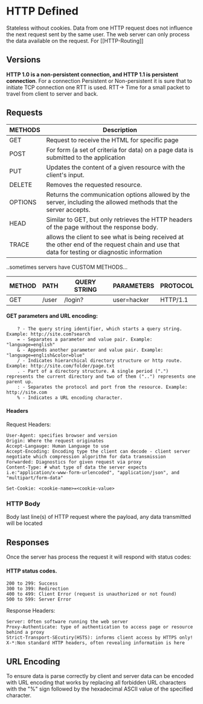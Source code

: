 # HTTP Defined

Stateless without cookies. Data from one HTTP request does not influence the next request sent by the same user. The web server can only process the data available on the request. For [[HTTP-Routing]]

## Versions

**HTTP 1.0 is a non-persistent connection, and HTTP 1.1 is persistent connection**. For a connection Persistent or Non-persistent it is sure that to initiate TCP connection one RTT is used. RTT-> Time for a small packet to travel from client to server and back.

## Requests

METHODS | Description
--- | ---
GET | Request to receive the HTML for specific page 
POST | For form (a set of criteria for data) on a page data is submitted to the application
PUT |  Updates the content of a given resource with the client's input.
DELETE | Removes the requested resource.
OPTIONS | Returns the communication options allowed by the server, including the allowed methods that the server accepts.
HEAD | Similar to GET, but only retrieves the HTTP headers of the page without the response body.
TRACE | allows the client to see what is being received at the other end of the request chain and use that data for testing or diagnostic information

..sometimes servers have CUSTOM METHODS...

METHOD | PATH | QUERY STRING | PARAMETERS | PROTOCOL
--- | --- | --- | --- | ---
GET |  	/user | /login? | user=hacker |	HTTP/1.1

#### GET parameters and URL encoding:
```
    ? - The query string identifier, which starts a query string. Example: http://site.com?search
    = - Separates a parameter and value pair. Example: "language=english"
    & - Appends another parameter and value pair. Example: "language=english&color=blue"
    / - Indicates hierarchical directory structure or http route. Example: http://site.com/folder/page.txt
    . - Part of a directory structure. A single period (".") represents the current directory and two of them ("..") represents one parent up.
    : - Separates the protocol and port from the resource. Example: http://site.com
    % - Indicates a URL encoding character.
```

#### Headers 

Request Headers:
```
User-Agent: specifies browser and version
Origin: Where the request originates
Accept-Langauge: Human Language to use
Accept-Encoding: Encoding type the client can decode - client server negotiate which compression algorithm for data transmission
Forwarded: Diagnostics for given request via proxy
Content-Type: # what type of data the server expects i.e:"application/x-www-form-urlencoded", "application/json", and "multipart/form-data"
```

`Set-Cookie: <cookie-name>=<cookie-value>`

### HTTP Body

Body last line(s) of HTTP request where the payload, any data transmitted will be located


## Responses
Once the server has process the request it will respond with status codes:

#### HTTP status codes.

    200 to 299: Success
    300 to 399: Redirection
    400 to 499: Client Error (request is unauthorized or not found)
    500 to 599: Server Error

Response Headers:
```
Server: Often software running the web server
Proxy-Authenticate: type of authentication to access page or resource behind a proxy
Strict-Transport-SEcutiry(HSTS): informs client access by HTTPS only!
X-*:Non standard HTTP headers, often revealing information is here
```


## URL Encoding
To ensure data is parse correctly by client and server data can be encoded with URL encoding that  works by replacing all forbidden URL characters with the "%" sign followed by the hexadecimal ASCII value of the specified character.



